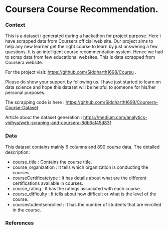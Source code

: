 # Coursera Course Recommendation.

### Context

This is a dataset i generated during a hackathon for project purpose. Here i have scrapped data from Coursera official web site. Our project aims to help any new learner get the right course to learn by just answering a few questions. It is an intelligent course recommendation system. Hence we had to scrap data from few educational websites. This is data scrapped from Coursera website.

For the project visit: https://github.com/Siddharth1698/Coursu . 

Please do show your support by following us. I have just started to learn on data science and hope this dataset will be helpful to someone for his/her personal purposes. 

The scrapping code is here : https://github.com/Siddharth1698/Coursera-Course-Dataset

Article about the dataset generation : https://medium.com/analytics-vidhya/web-scraping-and-coursera-8db6af45d83f

### Data
This dataset contains mainly 6 columns and 890 course data. The detailed description:

* course_title : Contains the course title.
* course_organization : It tells which organization is conducting the courses.
* courseCertificatetype : It has details about what are the different certifications available in courses.
* course_rating : It has the ratings associated with each course.
* course_difficulty : It tells about how difficult or what is the level of the course.
* coursestudentsenrolled : It has the number of students that are enrolled in the course.

### References


